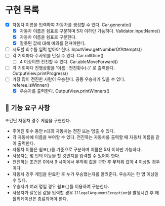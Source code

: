 # 구현 목록
- [x] 자동차 이름을 입력하여 자동차를 생성할 수 있다. Car.generate()
  - [x] 자동차 이름은 쉼표로 구분하며 5자 이하만 가능하다. Validator.inputName()
  - [x] 자동차 이름을 쉼표로 구분한다.
  - [x] 잘못된 값에 대해 예외를 던져야한다. 
- [ ] 시도할 회수를 입력 받아야 한다. InputView.getNumberOfAttempts()
- [ ] 각 기회마다 주사위를 던질 수 있다. Car.rollDice()
  - [ ] 4 이상이면 전진할 수 있다. Car.ableMoveForward()
- [ ] 각 기회마다 진행상황을 '이름 : 전진횟수(-)' 로 출력한다. OutputView.printProgress()
- [ ] 가장 많이 전진한 사람이 우승한다. 공동 우승자가 있을 수 있다. referee.isWinner()
  - [x] 우승자를 출력한다. OutputView.printWinners()

## 🚀 기능 요구 사항

초간단 자동차 경주 게임을 구현한다.

- 주어진 횟수 동안 n대의 자동차는 전진 또는 멈출 수 있다.
- 각 자동차에 이름을 부여할 수 있다. 전진하는 자동차를 출력할 때 자동차 이름을 같이 출력한다.
- 자동차 이름은 쉼표(,)를 기준으로 구분하며 이름은 5자 이하만 가능하다.
- 사용자는 몇 번의 이동을 할 것인지를 입력할 수 있어야 한다.
- 전진하는 조건은 0에서 9 사이에서 무작위 값을 구한 후 무작위 값이 4 이상일 경우이다.
- 자동차 경주 게임을 완료한 후 누가 우승했는지를 알려준다. 우승자는 한 명 이상일 수 있다.
- 우승자가 여러 명일 경우 쉼표(,)를 이용하여 구분한다.
- 사용자가 잘못된 값을 입력할 경우 `IllegalArgumentException`을 발생시킨 후 애플리케이션은 종료되어야 한다.